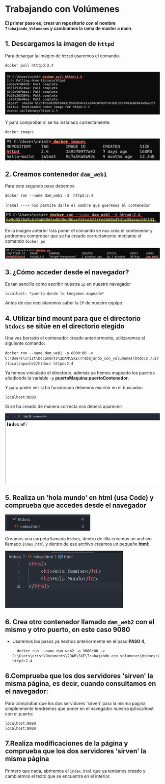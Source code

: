 # Trabajando con Volúmenes

#### El primer paso es, crear un repositorio con el nombre `Trabajando_Volumenes` y cambiamos la rama de **master** a **main**. 

## 1. Descargamos la imagen de `httpd`
Para desargar la imágen de `httpd` usaremos el comando.

    docker pull htttpd:2.4
![imagen1](https://github.com/cristianmoreiraa/Trabajando_Volumenes/blob/main/img/image-3.png)

Y para comprobar si se ha instalado correctamente:

    docker images
![imagen2](https://github.com/cristianmoreiraa/Trabajando_Volumenes/blob/main/img/image-4.png)

## 2. Creamos contenedor `dam_web1`

Para este segundo paso debemos:

    docker run --name dam_web1 -d  httpd:2.4

    [name] ---> nos permite darle el nombre que queremos al contenedor

![imagen3](https://github.com/cristianmoreiraa/Trabajando_Volumenes/blob/main/img/image-5.png)

En la imágen anterior trás poner el comando se nos crea el contenedor y podremos comprobar que se ha creado correctamente mediante el comando `docker ps`

![imagen4](https://github.com/cristianmoreiraa/Trabajando_Volumenes/blob/main/img/image-6.png)

## 3. ¿Cómo acceder desde el navegador?

Es tan sencillo como escribir nuestra `ip` en nuestro navegador

    localhost: *puerto donde lo tengamos mapeado*

Antes de eso necisitaremos saber la `IP` de nuestro equipo.

## 4. Utilizar bind mount para que el directorio `htdocs` se sitúe en el directorio elegido

Una vez borrado el contenedor creado anteriormente, utilizaremos el siguiente comando:

`docker run --name dam_web1 -p 8000:80 -v C:\Users\crist\Documents\2DAM\SXE\Trabajando_con_volumenes\htdocs:/usr/local/apache2/htdocs httpd:2.4`

Ya hemos vinculado el directorio, además ya hemos mapeado los puertos añadiendo la variable `-p` **puertoMaquina:puertoContenedor**.

Y para poder ver si ha funcionado debemos escribir en el buscador:

    localhost:8000

Si se ha creado de manera correcta nos deberá aparecer:

![imagen6](https://github.com/cristianmoreiraa/Trabajando_Volumenes/blob/main/img/image.png)

## 5. Realiza un 'hola mundo' en html (usa Code) y comprueba que accedes desde el navegador

![Alt text](https://github.com/cristianmoreiraa/Trabajando_Volumenes/blob/main/img/image-1.png)


Creamos una carpeta llamada `htdocs`, dentro de ella creamos un archivo llamado `index.html` y dentro de ese archivo creamos un pequeño **html**:


![Alt text](https://github.com/cristianmoreiraa/Trabajando_Volumenes/blob/main/img/image-2.png)


## 6. Crea otro contenedor llamado `dam_web2` con el mismo y otro puerto, en este caso 9080

- Usaremos los pasos ya hechos anteriormente en el paso **PASO 4**,

        docker run --name dam_web2 -p 9080:80 -v C:\Users\crist\Documents\2DAM\SXE\Trabajando_con_volumenes\htdocs:/usr/local/apache2/htdocs httpd:2.4

## 6.Comprueba que los dos servidores 'sirven' la misma página, es decir, cuando consultamos en el navegador:

Para comprobar que los dos servidores 'sirven' para la misma pagina simplenmente tendremos que poner en el navegador nuestra ip/localhost con el puerto:

    localhost:9080
    localhost:8000

## 7.Realiza modificaciones de la página y comprueba que los dos servidores 'sirven' la misma página


Primero que nada, abriremos el `index.html` que ya teníamos creado y cambiarmos el texto que se encuentra en el interior.
